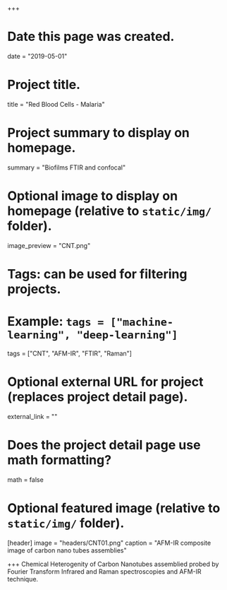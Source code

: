 +++
# Date this page was created.
date = "2019-05-01"

# Project title.
title = "Red Blood Cells - Malaria"

# Project summary to display on homepage.
summary = "Biofilms FTIR and confocal"

# Optional image to display on homepage (relative to `static/img/` folder).
image_preview = "CNT.png"

# Tags: can be used for filtering projects.
# Example: `tags = ["machine-learning", "deep-learning"]`
tags = ["CNT", "AFM-IR", "FTIR", "Raman"]

# Optional external URL for project (replaces project detail page).
external_link = ""

# Does the project detail page use math formatting?
math = false

# Optional featured image (relative to `static/img/` folder).
[header]
image = "headers/CNT01.png"
caption = "AFM-IR composite image of carbon nano tubes assemblies"

+++
Chemical Heterogenity of Carbon Nanotubes assemblied probed by Fourier Transform Infrared and Raman spectroscopies and AFM-IR technique.
